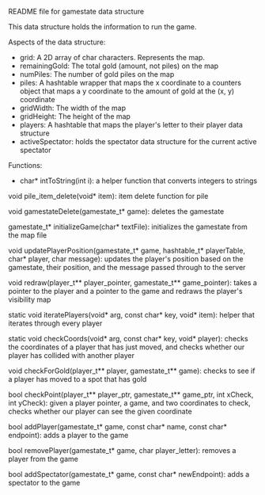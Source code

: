 
README file for gamestate data structure

This data structure holds the information to run the game.

Aspects of the data structure: 
* grid: A 2D array of char characters. Represents the map.
* remainingGold: The total gold (amount, not piles) on the map
* numPiles: The number of gold piles on the map
* piles: A hashtable wrapper that maps the x coordinate to a counters object that maps a y coordinate to the amount of gold at the (x, y) coordinate
* gridWidth: The width of the map
* gridHeight: The height of the map
* players: A hashtable that maps the player's letter to their player data structure
* activeSpectator: holds the spectator data structure for the current active spectator

Functions: 

* char* intToString(int i): a helper function that converts integers to strings

void pile_item_delete(void* item): item delete function for pile

void gamestateDelete(gamestate_t* game): deletes the gamestate

gamestate_t* initializeGame(char* textFile): initializes the gamestate from the map file

void updatePlayerPosition(gamestate_t* game, hashtable_t* playerTable, char* player, char message): updates the player's position based on the gamestate, their position, and the message passed through to the server

void redraw(player_t** player_pointer, gamestate_t** game_pointer): takes a pointer to the player and a pointer to the game and redraws the player's visibility map

static void iteratePlayers(void* arg, const char* key, void* item): helper that iterates through every player

static void checkCoords(void* arg, const char* key, void* player): checks the coordinates of a player that has just moved, and checks whether our player has collided with another player 

void checkForGold(player_t** player, gamestate_t** game): checks to see if a player has moved to a spot that has gold

bool checkPoint(player_t** player_ptr, gamestate_t** game_ptr, int xCheck, int yCheck): given a player pointer, a game, and two coordinates to check, checks whether our player can see the given coordinate

bool addPlayer(gamestate_t* game, const char* name, const char* endpoint): adds a player to the game

bool removePlayer(gamestate_t* game, char player_letter): removes a player from the game

bool addSpectator(gamestate_t* game, const char* newEndpoint): adds a spectator to the game